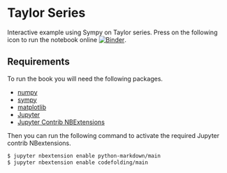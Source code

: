 # Taylor Series
Interactive example using Sympy on Taylor series. Press on the following icon to run the notebook online [![Binder](https://mybinder.org/badge_logo.svg)](https://mybinder.org/v2/gh/fadinammour/taylor_series.git/HEAD).

## Requirements
To run the book you will need the following packages.

- [numpy](https://numpy.org/)
- [sympy](https://www.sympy.org//)
- [matplotlib](https://matplotlib.org/)
- [Jupyter](https://jupyter.org/)
- [Jupyter Contrib NBExtensions](https://jupyter-contrib-nbextensions.readthedocs.io/en/latest/install.html)

Then you can run the following command to activate the required Jupyter contrib NBextensions.

```bash
$ jupyter nbextension enable python-markdown/main
$ jupyter nbextension enable codefolding/main
```
